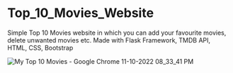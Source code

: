 # Top_10_Movies_Website
Simple Top 10 Movies website in which you can add your favourite movies, delete unwanted movies etc. Made with Flask Framework, TMDB API, HTML, CSS, Bootstrap

![My Top 10 Movies - Google Chrome 11-10-2022 08_33_41 PM](https://user-images.githubusercontent.com/91176771/195128799-cc6815ec-c879-4822-98fc-2e05d2cfc08b.png)
